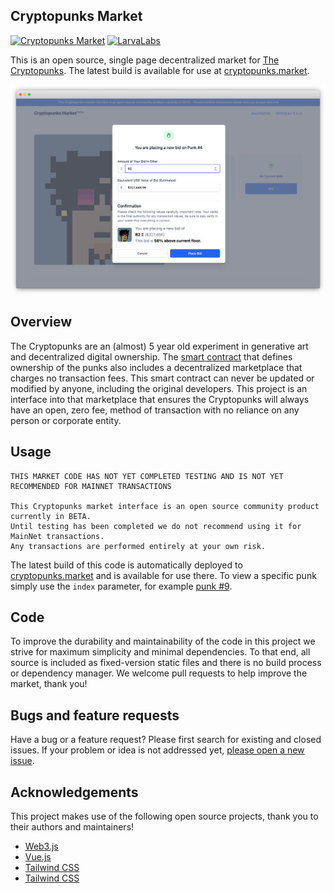 ## Cryptopunks Market

[![Cryptopunks Market](https://img.shields.io/endpoint?url=https://dashboard.cypress.io/badge/simple/beem87&style=flat&logo=cypress)](https://dashboard.cypress.io/projects/beem87/runs)
[![LarvaLabs](https://circleci.com/gh/larvalabs/cryptopunksmarket.svg?style=shield)](https://circleci.com/gh/larvalabs/cryptopunksmarket)

This is an open source, single page decentralized market for [The Cryptopunks](https://larvalabs.com/cryptopunks). The latest build is available for use at [cryptopunks.market](https://cryptopunks.market).

![Market Screenshot](img/market-screenshot.png)

## Overview

The Cryptopunks are an (almost) 5 year old experiment in generative art and decentralized digital ownership. The [smart contract](https://etherscan.io/address/0xb47e3cd837ddf8e4c57f05d70ab865de6e193bbb#code) that defines ownership of the punks also includes a decentralized marketplace that charges no transaction fees. This smart contract can never be updated or modified by anyone, including the original developers. This project is an interface into that marketplace that ensures the Cryptopunks will always have an open, zero fee, method of transaction with no reliance on any person or corporate entity.

## Usage

```
THIS MARKET CODE HAS NOT YET COMPLETED TESTING AND IS NOT YET RECOMMENDED FOR MAINNET TRANSACTIONS

This Cryptopunks market interface is an open source community product currently in BETA.
Until testing has been completed we do not recommend using it for MainNet transactions.
Any transactions are performed entirely at your own risk.
```

The latest build of this code is automatically deployed to [cryptopunks.market](https://cryptopunks.market) and is available for use there. To view a specific punk simply use the `index` parameter, for example [punk #9](https://cryptopunks.market/?index=9).

## Code

To improve the durability and maintainability of the code in this project we strive for maximum simplicity and minimal dependencies. To that end, all source is included as fixed-version static files and there is no build process or dependency manager. We welcome pull requests to help improve the market, thank you!

## Bugs and feature requests

Have a bug or a feature request? Please first search for existing and closed issues. If your problem or idea is not addressed yet, [please open a new issue](https://github.com/larvalabs/cryptopunksmarket/issues/new).

## Acknowledgements

This project makes use of the following open source projects, thank you to their authors and maintainers!

- [Web3.js](https://github.com/ChainSafe/web3.js)
- [Vue.js](https://github.com/vuejs/vue)
- [Tailwind CSS](https://github.com/tailwindlabs/tailwindcss)
- [Tailwind CSS](https://github.com/tailwindlabs/tailwindcss)
